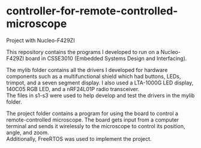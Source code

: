 # controller-for-remote-controlled-microscope
Project with Nucleo-F429ZI<br>

This repository contains the programs I developed to run on a Nucleo-F429ZI board in CSSE3010 (Embedded Systems Design and Interfacing).<br>

The mylib folder contains all the drivers I developed for hardware components such as a multifunctional shield which had buttons, LEDs, trimpot, and a seven segment display. I also used a LTA-1000G LED display, 140C05 RGB LED, and a nRF24L01P radio transceiver.<br>
The files in s1-s3 were used to help develop and test the drivers in the mylib folder.<br>

The project folder contains a program for using the board to control a remote-controlled microscope. The board gets input from a computer terminal and sends it wirelessly to the microscope to control its position, angle, and zoom.<br>
Additionally, FreeRTOS was used to implement the project.
